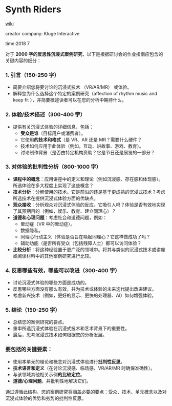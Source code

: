 # Synth Riders



[wiki](https://en.wikipedia.org/wiki/Synth_Riders)

creator company: Kluge Interactive

time:2018 7

对于 **2000 字的反思性沉浸式案例研究**，以下是根据研讨会的作业指南应包含的关键内容的细分：

### 1. **引言（150-250 字）**

- 简要介绍您将要讨论的沉浸式技术 （VR/AR/MR） 或体验。
- 解释您为什么选择这个特定的案例研究（affection of rhythm music  and keep fit ），并简要概述读者可以在您的分析中期待什么。





### 2. **体验/技术描述（300-400 字）**

- 提供有关沉浸式体验的详细信息，包括：
  - **受众是谁**（目标用户或消费者）。
  - 它使用**的技术和格式**（是 VR、AR 还是 MR？需要什么硬件？
  - 技术如何应用于此体验（例如，互动、讲故事、游戏、教育）。
  - 讨论制作背景（是否由特定机构资助？它是节日还是展览的一部分？

### 3. **对体验的批判性分析（800-1000 字）**

- **课程中的概念**：应用讲座中的定义和理论（例如沉浸感、存在感和体现感）。所选体验在多大程度上实现了这些概念？
- **技术分析**：分解使用的技术。它是前沿的还是基于更成熟的沉浸式技术？考虑所选技术在提供沉浸式体验方面的优缺点。
- **观众接收**：分析观众对沉浸式体验的反应。它吸引人吗？体验是否有效地实现了其预期目的（例如，娱乐、教育、建立同理心）？
- **道德和心理问题**：考虑社会和道德问题，例如：
  - 晕动症（VR 中的晕动症）。
  - 数据隐私。
  - 同理心行动主义（体验是否旨在唤起同理心？它这样做成功了吗？
  - 辅助功能（是否所有受众（包括残障人士）都可以访问体验？
- **比较分析**：将这种经验置于更广泛的领域中。将其与类似的沉浸式技术或讲座或阅读材料中的其他案例研究进行比较。

### 4. **反思哪些有效，哪些可以改进（300-400 字）**

- 讨论沉浸式体验的哪些方面是成功的。
- 反思哪些方面没有那么有效，并为技术或体验的未来迭代提出改进建议。
- 考虑新兴技术（例如，更好的显示、更快的处理器、AI）如何增强体验。

### 5. **结论（150-250 字）**

- 总结您的案例研究的要点。
- 重申所选沉浸式体验在沉浸式技术和艺术背景下的重要性。
- 最后，思考沉浸式技术如何根据您的分析发展。

### 要包括的关键要素：

- 使用本单元的理论和概念对沉浸式体验进行**批判性反思**。
- **技术语言和定义**（在讨论沉浸感、临场感、VR/AR/MR 时确保准确性）。
- 与该领域其他相关示例**的比较定位**。
- **道德/心理问题**，并批判性地解决它们。

通过遵循此结构，您的案例研究将涵盖必要的要点：受众、技术、单元概念以及对沉浸式体验的优势和劣势的批判性反思。

